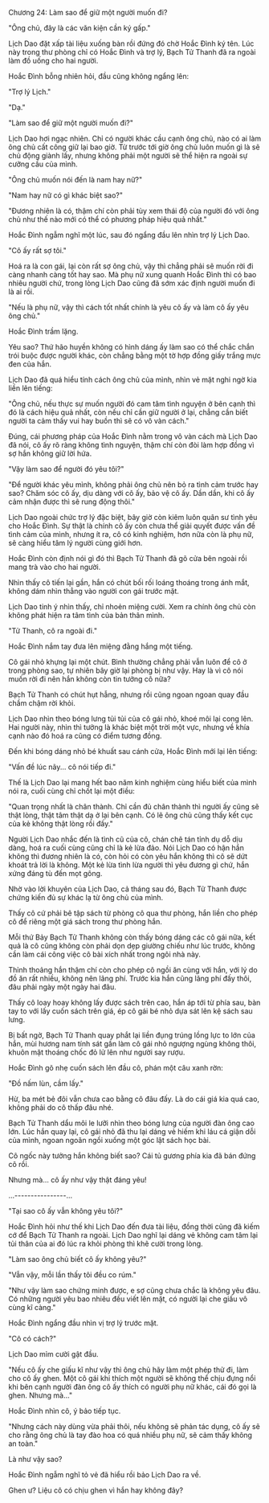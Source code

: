 




Chương 24: Làm sao để giữ một người muốn đi?


"Ông chủ, đây là các văn kiện cần ký gấp."

Lịch Dao đặt xấp tài liệu xuống bàn rồi đứng đó chờ Hoắc Đình ký tên. Lúc này trong thư phòng chỉ có Hoắc Đình và trợ lý, Bạch Tử Thanh đã ra ngoài làm đồ uống cho hai người.

Hoắc Đình bỗng nhiên hỏi, đầu cũng không ngẩng lên:

"Trợ lý Lịch."

"Dạ."

"Làm sao để giữ một người muốn đi?"

Lịch Dao hơi ngạc nhiên. Chỉ có người khác cầu cạnh ông chủ, nào có ai làm ông chủ cất công giữ lại bao giờ. Từ trước tới giờ ông chủ luôn muốn gì là sẽ chủ động giành lấy, nhưng không phải một người sẽ thể hiện ra ngoài sự cưỡng cầu của mình.

"Ông chủ muốn nói đến là nam hay nữ?"

"Nam hay nữ có gì khác biệt sao?"

"Đương nhiên là có, thậm chí còn phải tùy xem thái độ của người đó với ông chủ như thế nào mới có thể có phương pháp hiệu quả nhất."

Hoắc Đình ngẫm nghĩ một lúc, sau đó ngẩng đầu lên nhìn trợ lý Lịch Dao.

"Cô ấy rất sợ tôi."

Hoá ra là con gái, lại còn rất sợ ông chủ, vậy thì chẳng phải sẽ muốn rời đi càng nhanh càng tốt hay sao. Mà phụ nữ xung quanh Hoắc Đình thì có bao nhiêu người chứ, trong lòng Lịch Dao cũng đã sớm xác định người muốn đi là ai rồi.



"Nếu là phụ nữ, vậy thì cách tốt nhất chính là yêu cô ấy và làm cô ấy yêu ông chủ."

Hoắc Đình trầm lặng.

Yêu sao? Thứ hão huyền không có hình dáng ấy làm sao có thể chắc chắn trói buộc được người khác, còn chẳng bằng một tờ hợp đồng giấy trắng mực đen của hắn.

Lịch Dao đã quá hiểu tính cách ông chủ của mình, nhìn vẻ mặt nghi ngờ kia liền lên tiếng:

"Ông chủ, nếu thực sự muốn người đó cam tâm tình nguyện ở bên cạnh thì đó là cách hiệu quả nhất, còn nếu chỉ cần giữ người ở lại, chẳng cần biết người ta cảm thấy vui hay buồn thì sẽ có vô vàn cách."

Đúng, cái phương pháp của Hoắc Đình nằm trong vô vàn cách mà Lịch Dao đã nói, cô ấy rõ ràng không tình nguyện, thậm chí còn đòi làm hợp đồng vì sợ hắn không giữ lời hứa.

"Vậy làm sao để người đó yêu tôi?"

"Để người khác yêu mình, không phải ông chủ nên bỏ ra tình cảm trước hay sao? Chăm sóc cô ấy, dịu dàng với cô ấy, bảo vệ cô ấy. Dần dần, khi cô ấy cảm nhận được thì sẽ rung động thôi."

Lịch Dao ngoài chức trợ lý đặc biệt, bây giờ còn kiêm luôn quân sư tình yêu cho Hoắc Đình. Sự thật là chính cô ấy còn chưa thể giải quyết được vấn đề tình cảm của mình, nhưng ít ra, cô có kinh nghiệm, hơn nữa còn là phụ nữ, sẽ càng hiểu tâm lý người cùng giới hơn.

Hoắc Đình còn định nói gì đó thì Bạch Tử Thanh đã gõ cửa bên ngoài rồi mang trà vào cho hai người.

Nhìn thấy cô tiến lại gần, hắn có chút bối rối loáng thoáng trong ánh mắt, không dám nhìn thẳng vào người con gái trước mặt.

Lịch Dao tinh ý nhìn thấy, chỉ nhoẻn miệng cười. Xem ra chính ông chủ còn không phát hiện ra tâm tình của bản thân mình.

"Tử Thanh, cô ra ngoài đi."

Hoắc Đình nắm tay đưa lên miệng đằng hắng một tiếng.

Cô gái nhỏ khựng lại một chút. Bình thường chẳng phải vẫn luôn để cô ở trong phòng sao, tự nhiên bây giờ lại phòng bị như vậy. Hay là vì cô nói muốn rời đi nên hắn không còn tin tưởng cô nữa?

Bạch Tử Thanh có chút hụt hẫng, nhưng rồi cũng ngoan ngoan quay đầu chầm chậm rời khỏi.

Lịch Dao nhìn theo bóng lưng tủi tủi của cô gái nhỏ, khoé môi lại cong lên. Hai người này, nhìn thì tưởng là khác biệt một trời một vực, nhưng về khía cạnh nào đó hoá ra cũng có điểm tương đồng.

Đến khi bóng dáng nhỏ bé khuất sau cánh cửa, Hoắc Đình mới lại lên tiếng:



"Vấn đề lúc nãy... cô nói tiếp đi."

Thế là Lịch Dao lại mang hết bao năm kinh nghiệm cùng hiểu biết của mình nói ra, cuối cùng chỉ chốt lại một điều:

"Quan trọng nhất là chân thành. Chỉ cần đủ chân thành thì người ấy cũng sẽ thật lòng, thật tâm thật dạ ở lại bên cạnh. Có lẽ ông chủ cũng thấy kết cục của kẻ không thật lòng rồi đấy."

Người Lịch Dao nhắc đến là tình cũ của cô, chán chê tán tỉnh dụ dỗ dịu dàng, hoá ra cuối cùng cũng chỉ là kẻ lừa đảo. Nói Lịch Dao có hận hắn không thì đương nhiên là có, còn hỏi có còn yêu hắn không thì cô sẽ dứt khoát trả lời là không. Một kẻ lừa tình lừa người thì yêu đương gì chứ, hắn xứng đáng tù đến mọt gông.

Nhờ vào lời khuyên của Lịch Dao, cả tháng sau đó, Bạch Tử Thanh được chứng kiến đủ sự khác lạ từ ông chủ của mình.

Thấy cô cứ phải bê tập sách từ phòng cô qua thư phòng, hắn liền cho phép cô để riêng một giá sách trong thư phòng hắn.

Mỗi thứ Bảy Bạch Tử Thanh không còn thấy bóng dáng các cô gái nữa, kết quả là cô cũng không còn phải dọn dẹp giường chiếu như lúc trước, không cần làm cái công việc cô bài xích nhất trong ngôi nhà này.

Thỉnh thoảng hắn thậm chí còn cho phép cô ngồi ăn cùng với hắn, với lý do đồ ăn rất nhiều, không nên lãng phí. Trước kia hắn cũng lãng phí đấy thôi, đâu phải ngày một ngày hai đâu.

Thấy cô loay hoay không lấy được sách trên cao, hắn áp tới từ phía sau, bàn tay to với lấy cuốn sách trên giá, ép cô gái bé nhỏ dựa sát lên kệ sách sau lưng.

Bị bất ngờ, Bạch Tử Thanh quay phắt lại liền đụng trúng lồng lực to lớn của hắn, mùi hương nam tính sát gần làm cô gái nhỏ ngượng ngùng không thôi, khuôn mặt thoáng chốc đỏ lử lên như người say rượu.

Hoắc Đình gõ nhẹ cuốn sách lên đầu cô, phán một câu xanh rờn:

"Đồ nấm lùn, cầm lấy."

Hừ, ba mét bẻ đôi vẫn chưa cao bằng cô đâu đấy. Là do cái giá kia quá cao, không phải do cô thấp đâu nhé.

Bạch Tử Thanh dẩu môi le lưỡi nhìn theo bóng lưng của người đàn ông cao lớn. Lúc hắn quay lại, cô gái nhỏ đã thu lại dáng vẻ hiếm khi láu cá giận dỗi của mình, ngoan ngoãn ngồi xuống một góc lật sách học bài.

Cô ngốc này tưởng hắn không biết sao? Cái tủ gương phía kia đã bán đứng cô rồi.

Nhưng mà... cô ấy như vậy thật đáng yêu!

...----------------...

"Tại sao cô ấy vẫn không yêu tôi?"



Hoắc Đình hỏi như thế khi Lịch Dao đến đưa tài liệu, đồng thời cũng đã kiếm cớ để Bạch Tử Thanh ra ngoài. Lịch Dao nghĩ lại dáng vẻ không cam tâm lại tủi thân của ai đó lúc ra khỏi phòng thì khẽ cười trong lòng.

"Làm sao ông chủ biết cô ấy không yêu?"

"Vẫn vậy, mỗi lần thấy tôi đều co rúm."

"Như vậy làm sao chứng minh được, e sợ cũng chưa chắc là không yêu đâu. Có những người yêu bao nhiêu đều viết lên mặt, có người lại che giấu vô cùng kĩ càng."

Hoắc Đình ngẩng đầu nhìn vị trợ lý trước mặt.

"Cô có cách?"

Lịch Dao mỉm cười gật đầu.

"Nếu cô ấy che giấu kĩ như vậy thì ông chủ hãy làm một phép thử đi, làm cho cô ấy ghen. Một cô gái khi thích một người sẽ không thể chịu đựng nổi khi bên cạnh người đàn ông cô ấy thích có người phụ nữ khác, cái đó gọi là ghen. Nhưng mà..."

Hoắc Đình nhìn cô, ý bảo tiếp tục.

"Nhưng cách này dùng vừa phải thôi, nếu không sẽ phản tác dụng, cô ấy sẽ cho rằng ông chủ là tay đào hoa có quá nhiều phụ nữ, sẽ cảm thấy không an toàn."

Là như vậy sao?

Hoắc Đình ngẫm nghĩ tỏ vẻ đã hiểu rồi bảo Lịch Dao ra về.

Ghen ư? Liệu cô có chịu ghen vì hắn hay không đây?




